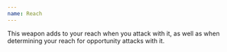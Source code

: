 ```yaml
---
name: Reach
---
```

This weapon adds <me-distance length="5" /> to your reach when you attack with it, as well as when 
determining your reach for opportunity attacks with it.